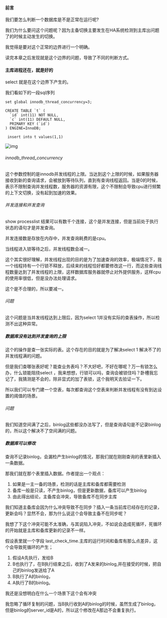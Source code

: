 #### 前言

我们要怎么判断一个数据库是不是正常在运行呢? 

我们为什么要问这个问题呢？因为主备切换主要发生在HA系统检测到主库出问题了的时候主动发生的切换。



我觉得是要对这个正常的边界进行一个明确。



读完本章之后发现就是这个边界的问题，导致了不同的判断方式。



#### 主库进程还在，就是好的

select 就是在这个边界下产生的。

我们看如下的一段sql序列

```mysql
set global innodb_thread_concurrency=3;

CREATE TABLE `t` (
  `id` int(11) NOT NULL,
  `c` int(11) DEFAULT NULL,
  PRIMARY KEY (`id`)
) ENGINE=InnoDB;

 insert into t values(1,1)
```

![img](https://static001.geekbang.org/resource/image/35/55/35076dd3d0a0d44d22b76d2a29885255.png)

###### innodb_thread_concurrency

这个参数控制的是innodb并发线程的上限。当达到这个上限的时候，如果服务器接收到新的查询请求，会被放到等待队列，直到有查询线程返回。当是0的时候，表示不限制查询并发线程数，服务器的资源有限，这个不限制会导致cpu进行频繁的上下文切换，没有起到加速的效果。

###### 并发连接和并发查询

show processlist 结果可以有数千个连接，这个是并发连接，但是当前处于执行状态的语句才是并发查询。

并发连接数是存放在内存中，并发查询耗费的是cpu。



当线程进入锁等待之后，并发线程数会减一。

这个其实很好理解，并发线程出现的目的是为了加速查询的效率，极端情况下，我一个线程持有一个行锁不释放，后续来的线程恰好都要修改这一行，而这些查询线程数量达到了并发线程的上限，这样数据库服务器就停止对外提供服务，这样cpu的使用率很低，但是没办法处理请求。

这个是不合理的，所以要减一。



###### 问题

这个问题是当并发线程达到上限后，因为select 1并没有实际的查表操作，所以检测不出这种异常。





##### 数据库没有达到并发查询的上限

这个的操作是查一张实际的表。这个存在的目的就是为了解决select 1 解决不了的并发线程满的问题。



但是我们查哪张表好呢？能查业务表吗？不大好吧，不好在哪呢？万一有锁怎么办，什么锁能阻挠select ，我来想想，行锁可以吗，查询会被锁住吗？卧槽我忘记了，我猜测是不会的，除非显式的加了表锁，这个我明天去验证一下。

所以我们可以专门建一个空表，每次都查询这个空表来判断并发线程有没有到达设置的阈值的场景。



###### 问题

我们知道空间满了之后，binlog这些都没办法写了，但是查询语句是不记录binlog的，所以这个解决不了空间满的问题。



##### 数据库可以修改

查询不记录binlog，会漏检产生binlog的情况，那我们就在刚刚查询的表里新插入一条数据。

那我们就在那个表里插入数据。作者提出一个观点：

1. 如果是一主一备的场景，检测的话是主库和备库都需要检测
2. 备库一般是只读，不产生binlog，但是更新数据，备库可以产生binlog
3. 由此得出结论，主备库会冲突，导致备库不在同步主库

我们知道主备库会因为什么冲突导致不在同步？插入一条当前库已经存在的记录，更新会吗？显然不会，那为什么说这个会导致主备不在同步呢？

我想了下这个冲突可能不太准确，与其说陷入冲突，不如说会造成死循环，死循环的开始就是主库和备库更新的记录不一样。

假设表里就一个字段 last_check_time.主库的运行时间和备库有那么点差异，这个会导致死循环的产生；

1. 假设A先执行，发给B
2. B也执行了，在B执行结束之后，收到了A发来的binlog,并在接受的时候，把自己的binlog发送给了A
3. B执行了A的binlog，
4. A执行了B的binlog。

我还是没想明白在什么一个场景下这个会有冲突



我忽略了循环复制的问题，当B执行收到A的binlog的时候，虽然生成了binlog，但是binlog的server_id是A的，所以这个修改在A那边不会重复执行。



